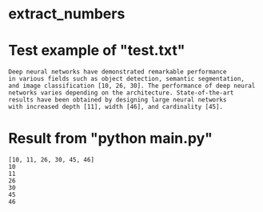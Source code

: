 # extract_numbers

# Test example of "test.txt"
```
Deep neural networks have demonstrated remarkable performance
in various fields such as object detection, semantic segmentation,
and image classification [10, 26, 30]. The performance of deep neural
networks varies depending on the architecture. State-of-the-art
results have been obtained by designing large neural networks
with increased depth [11], width [46], and cardinality [45].
```

# Result from "python main.py"
```
[10, 11, 26, 30, 45, 46]
10
11
26
30
45
46
```
